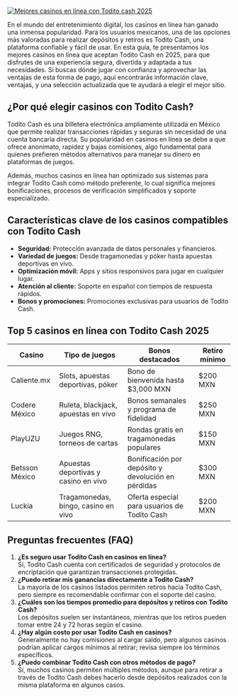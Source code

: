 [![Mejores casinos en línea con Todito cash 2025](https://123-caf.pages.dev/gitsignup.png)](https://vrmoo.ru/Bt82HjjY)

<p>En el mundo del entretenimiento digital, los casinos en línea han ganado una inmensa popularidad. Para los usuarios mexicanos, una de las opciones más valoradas para realizar depósitos y retiros es Todito Cash, una plataforma confiable y fácil de usar. En esta guía, te presentamos los mejores casinos en línea que aceptan Todito Cash en 2025, para que disfrutes de una experiencia segura, divertida y adaptada a tus necesidades. Si buscas dónde jugar con confianza y aprovechar las ventajas de esta forma de pago, aquí encontrarás información clave, ventajas, y una selección actualizada que te ayudará a elegir el mejor sitio.</p>  <h2>¿Por qué elegir casinos con Todito Cash?</h2> <p>Todito Cash es una billetera electrónica ampliamente utilizada en México que permite realizar transacciones rápidas y seguras sin necesidad de una cuenta bancaria directa. Su popularidad en casinos en línea se debe a que ofrece anonimato, rapidez y bajas comisiones, algo fundamental para quienes prefieren métodos alternativos para manejar su dinero en plataformas de juegos.</p> <p>Además, muchos casinos en línea han optimizado sus sistemas para integrar Todito Cash como método preferente, lo cual significa mejores bonificaciones, procesos de verificación simplificados y soporte especializado.</p>  <h2>Características clave de los casinos compatibles con Todito Cash</h2> <ul>   <li><strong>Seguridad:</strong> Protección avanzada de datos personales y financieros.</li>   <li><strong>Variedad de juegos:</strong> Desde tragamonedas y póker hasta apuestas deportivas en vivo.</li>   <li><strong>Optimización móvil:</strong> Apps y sitios responsivos para jugar en cualquier lugar.</li>   <li><strong>Atención al cliente:</strong> Soporte en español con tiempos de respuesta rápidos.</li>   <li><strong>Bonos y promociones:</strong> Promociones exclusivas para usuarios de Todito Cash.</li> </ul>  <h2>Top 5 casinos en línea con Todito Cash 2025</h2> <table>   <thead>     <tr>       <th>Casino</th>       <th>Tipo de juegos</th>       <th>Bonos destacados</th>       <th>Retiro mínimo</th>     </tr>   </thead>   <tbody>     <tr>       <td>Caliente.mx</td>       <td>Slots, apuestas deportivas, póker</td>       <td>Bono de bienvenida hasta $3,000 MXN</td>       <td>$200 MXN</td>     </tr>     <tr>       <td>Codere México</td>       <td>Ruleta, blackjack, apuestas en vivo</td>       <td>Bonos semanales y programa de fidelidad</td>       <td>$250 MXN</td>     </tr>     <tr>       <td>PlayUZU</td>       <td>Juegos RNG, torneos de cartas</td>       <td>Rondas gratis en tragamonedas populares</td>       <td>$150 MXN</td>     </tr>     <tr>       <td>Betsson México</td>       <td>Apuestas deportivas y casino en vivo</td>       <td>Bonificación por depósito y devolución en pérdidas</td>       <td>$300 MXN</td>     </tr>     <tr>       <td>Luckia</td>       <td>Tragamonedas, bingo, casino en vivo</td>       <td>Oferta especial para usuarios de Todito Cash</td>       <td>$200 MXN</td>     </tr>   </tbody> </table>  <h2>Preguntas frecuentes (FAQ)</h2> <ol>   <li><strong>¿Es seguro usar Todito Cash en casinos en línea?</strong><br> Sí, Todito Cash cuenta con certificados de seguridad y protocolos de encriptación que garantizan transacciones protegidas.</li>   <li><strong>¿Puedo retirar mis ganancias directamente a Todito Cash?</strong><br> La mayoría de los casinos listados permiten retiros hacia Todito Cash, pero siempre es recomendable confirmar con el soporte del casino.</li>   <li><strong>¿Cuáles son los tiempos promedio para depósitos y retiros con Todito Cash?</strong><br> Los depósitos suelen ser instantáneos, mientras que los retiros pueden tomar entre 24 y 72 horas según el casino.</li>   <li><strong>¿Hay algún costo por usar Todito Cash en casinos?</strong><br> Generalmente no hay comisiones al cargar saldo, pero algunos casinos podrían aplicar cargos mínimos al retirar; revisa siempre los términos específicos.</li>   <li><strong>¿Puedo combinar Todito Cash con otros métodos de pago?</strong><br> Sí, muchos casinos permiten múltiples métodos, aunque para retirar a través de Todito Cash debes hacerlo desde depósitos realizados con la misma plataforma en algunos casos.</li> </ol>